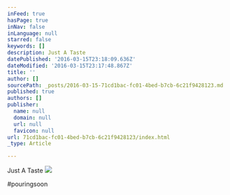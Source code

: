 ```yaml
---
inFeed: true
hasPage: true
inNav: false
inLanguage: null
starred: false
keywords: []
description: Just A Taste
datePublished: '2016-03-15T23:18:09.636Z'
dateModified: '2016-03-15T23:17:48.867Z'
title: ''
author: []
sourcePath: _posts/2016-03-15-71cd1bac-fc01-4bed-b7cb-6c21f9428123.md
published: true
authors: []
publisher:
  name: null
  domain: null
  url: null
  favicon: null
url: 71cd1bac-fc01-4bed-b7cb-6c21f9428123/index.html
_type: Article

---
```

Just A Taste
![](https://the-grid-user-content.s3-us-west-2.amazonaws.com/4a246453-4f93-4dd5-8404-f1e2171e37b3.png)

\#pouringsoon